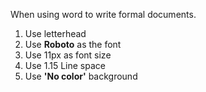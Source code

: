 When using word to write formal documents.

1. Use letterhead
1. Use **Roboto** as the font
1. Use 11px as font size
1. Use 1.15 Line space
1. Use **'No color'** background
